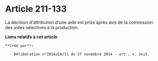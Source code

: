 # Article 211-133

La décision d'attribution d'une aide est prise après avis de la commission des aides sélectives à la production.

**Liens relatifs à cet article**

	**Créé par**:

	  - Délibération n°2014/CA/11 du 27 novembre 2014 - art., v. init.
